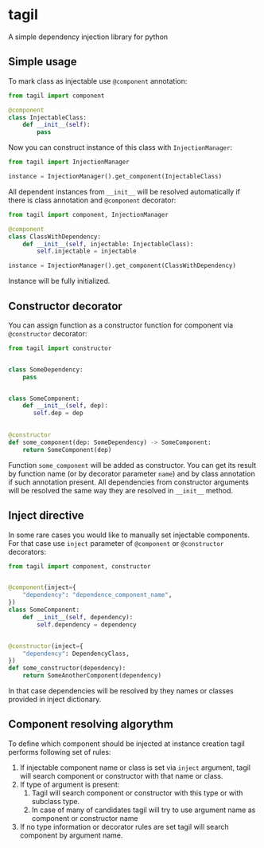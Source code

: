# tagil

A simple dependency injection library for python

## Simple usage

To mark class as injectable use `@component` annotation:

```python
from tagil import component

@component
class InjectableClass:
    def __init__(self):
        pass
```

Now you can construct instance of this class with `InjectionManager`:

```python
from tagil import InjectionManager

instance = InjectionManager().get_component(InjectableClass)
```

All dependent instances from `__init__` will be resolved automatically if there is class annotation and `@component` 
decorator:

```python
from tagil import component, InjectionManager

@component
class ClassWithDependency:
    def __init__(self, injectable: InjectableClass):
        self.injectable = injectable

instance = InjectionManager().get_component(ClassWithDependency)
```

Instance will be fully initialized.

## Constructor decorator

You can assign function as a constructor function for component via `@constructor` decorator:

```python
from tagil import constructor


class SomeDependency:
    pass


class SomeComponent:
    def __init__(self, dep):
       self.dep = dep

        
@constructor
def some_component(dep: SomeDependency) -> SomeComponent:
    return SomeComponent(dep)
```

Function `some_component` will be added as constructor.
You can get its result by function name (or by decorator parameter `name`) and by class annotation if such annotation
present.
All dependencies from constructor arguments will be resolved the same way they are resolved in `__init__` method.


## Inject directive

In some rare cases you would like to manually set injectable components.
For that case use `inject` parameter of `@component` or `@constructor` decorators:

```python
from tagil import component, constructor


@component(inject={
    "dependency": "dependence_component_name",
})
class SomeComponent:
    def __init__(self, dependency):
        self.dependency = dependency


@constructor(inject={
    "dependency": DependencyClass,
})
def some_constructor(dependency):
    return SomeAnotherComponent(dependency)
```

In that case dependencies will be resolved by they names or classes provided in inject dictionary.


## Component resolving algorythm

To define which component should be injected at instance creation tagil performs following set of rules:

1. If injectable component name or class is set via `inject` argument, tagil will search component or constructor with 
   that name or class.
2. If type of argument is present:
   1. Tagil will search component or constructor with this type or with subclass type.
   2. In case of many of candidates tagil will try to use argument name as component or constructor name
3. If no type information or decorator rules are set tagil will search component by argument name.
